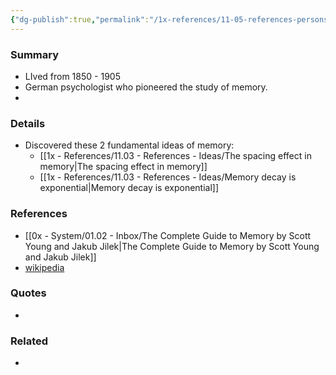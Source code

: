 ```yaml
---
{"dg-publish":true,"permalink":"/1x-references/11-05-references-persons/hermann-ebinghaus/","dgShowBacklinks":false}
---
```



### Summary
- LIved from 1850 - 1905
- German psychologist who pioneered the study of memory.
- 
### Details
- Discovered these 2 fundamental ideas of memory:
	- [[1x - References/11.03 - References - Ideas/The spacing effect in memory\|The spacing effect in memory]]
	- [[1x - References/11.03 - References - Ideas/Memory decay is exponential\|Memory decay is exponential]]

### References
- [[0x - System/01.02 - Inbox/The Complete Guide to Memory by Scott Young and Jakub Jilek\|The Complete Guide to Memory by Scott Young and Jakub Jilek]]
- [wikipedia](https://en.wikipedia.org/wiki/Hermann_Ebbinghaus)

### Quotes
- 

### Related
- 